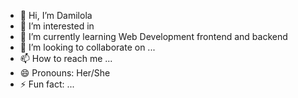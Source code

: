 - 👋 Hi, I’m Damilola
- 👀 I’m interested in 
- 🌱 I’m currently learning Web Development frontend and backend
- 💞️ I’m looking to collaborate on ...
- 📫 How to reach me ...
- 😄 Pronouns: Her/She
- ⚡ Fun fact: ...

<!---
dolowofela/dolowofela is a ✨ special ✨ repository because its `README.md` (this file) appears on your GitHub profile.
You can click the Preview link to take a look at your changes.
--->
